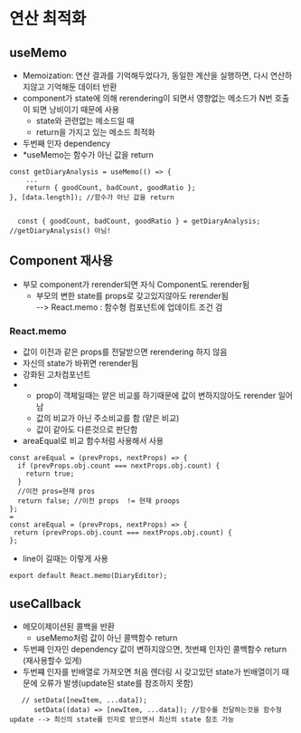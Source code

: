 # 연산 최적화

## useMemo

- Memoization: 연산 결과를 기억해두었다가, 동일한 계산을 실행하면, 다시 연산하지않고 기억해둔 데이터 반환
- component가 state에 의해 rerendering이 되면서 영향없는 메소드가 N번 호출이 되면 낭비이기 때문에 사용
  - state와 관련없는 메소드일 때
  - return을 가지고 있는 메소드 최적화
- 두번째 인자 dependency
- \*useMemo는 함수가 아닌 값을 return

```
const getDiaryAnalysis = useMemo(() => {
    ...
    return { goodCount, badCount, goodRatio };
}, [data.length]); //함수가 아닌 값을 return


  const { goodCount, badCount, goodRatio } = getDiaryAnalysis; //getDiaryAnalysis() 아님!

```

## Component 재사용

- 부모 component가 rerender되면 자식 Component도 rerender됨
  - 부모의 변한 state를 props로 갖고있지않아도 rerender됨  
    --> React.memo : 함수형 컴포넌트에 업데이트 조건 검

### React.memo

- 값이 이전과 같은 props를 전달받으면 rerendering 하지 않음
- 자신의 state가 바뀌면 rerender됨
- 강화된 고차컴포넌트
- - prop이 객체일때는 얕은 비교를 하기때문에 값이 변하지않아도 rerender 일어남
  * 값의 비교가 아닌 주소비교를 함 (얕은 비교)
  - 값이 같아도 다른것으로 판단함
- areaEqual로 비교 함수처럼 사용해서 사용

```
const areEqual = (prevProps, nextProps) => {
  if (prevProps.obj.count === nextProps.obj.count) {
    return true;
  }
  //이전 pros=현재 pros
  return false; //이전 props  != 현재 proops
};
=
const areEqual = (prevProps, nextProps) => {
 return (prevProps.obj.count === nextProps.obj.count) {
};
```

- line이 길때는 이렇게 사용

```
export default React.memo(DiaryEditor);
```

## useCallback

- 메모이제이션된 콜백을 반환
  - useMemo처럼 값이 아닌 콜백함수 return
- 두번째 인자인 dependency 값이 변하지않으면, 첫번째 인자인 콜백함수 return (재사용할수 있게)
- 두번쨰 인자를 빈배열로 가져오면 처음 렌더링 시 갖고있던 state가 빈배열이기 때문에 오류가 발생(update된 state를 참조하지 못함)

```
   // setData([newItem, ...data]);
      setData((data) => [newItem, ...data]); //함수를 전달하는것을 함수형 update --> 최신의 state를 인자로 받으면서 최신의 state 참조 가능
```
